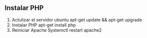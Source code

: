 ## Instalar PHP

 1. Actulizar el servidor ubuntu
	apt-get update && apt-get upgrade
2. Instalar PHP
	apt-get install php
3. Reiniciar Apache
 Systemctl restart apache2	
